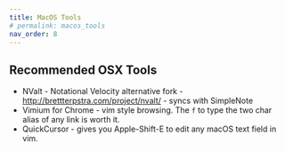 ```yaml
---
title: MacOS Tools
# permalink: macos_tools
nav_order: 8
---
```


## Recommended OSX Tools

 * NValt - Notational Velocity alternative fork - http://brettterpstra.com/project/nvalt/ - syncs with SimpleNote
 * Vimium for Chrome - vim style browsing. The `f` to type the two char alias of any link is worth it.
 * QuickCursor - gives you Apple-Shift-E to edit any macOS text field in vim.
